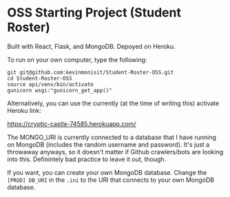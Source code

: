 # OSS Starting Project (Student Roster)
Built with React, Flask, and MongoDB. Depoyed on Heroku.

To run on your own computer, type the following:

```
git git@github.com:kevinmonisit/Student-Roster-OSS.git
cd Student-Roster-OSS
source api/venv/bin/activate
gunicorn wsgi:"gunicorn_get_app()"
```

Alternatively, you can use the currently (at the time of writing this) activate Heroku link:

https://cryptic-castle-74585.herokuapp.com/

The MONGO_URI is currently connected to a database that I have running on MongoDB (includes the random username and password). It's just a throwaway anyways, so it doesn't matter if Github crawlers/bots are looking into this. Definintely bad practice to leave it out, though.

If you want, you can create your own MongoDB database. Change the `[PROD] DB_URI` in the `.ini` to the URI that connects to your own MongoDB database.
